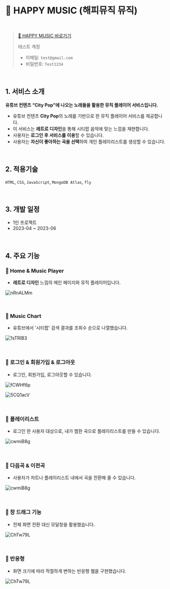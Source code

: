 # 🎉 HAPPY MUSIC (해피뮤직 뮤직)

<!-- <img src="https://user-images.githubusercontent.com/105968419/236132922-a3b18602-6e7b-4459-b0fd-d50906efab46.png"/> -->

</br>

> [🚀 HAPPY MUSIC 바로가기](https://happyhappymusic.netlify.app)
>
> 테스트 계정
>
> - 이메일: `test@gmail.com`
> - 비밀번호: `Test1234`

</br>

## 1. 서비스 소개

**유튜브 컨텐츠 “City Pop”에 나오는 노래들을 활용한 뮤직 플레이어 서비스입니다.**

- 유튜브 컨텐츠 **City Pop**의 노래를 기반으로 한 뮤직 플레이어 서비스를 제공합니다.
- 이 서비스는 **레트로 디자인**을 통해 시티팝 음악에 맞는 느낌을 재현합니다.
- 사용자는 **로그인 후 서비스를 이용**할 수 있습니다.
- 사용자는 **자신이 좋아하는 곡을 선택**하여 개인 플레이리스트를 생성할 수 있습니다.

</br>

## 2. 적용기술

`HTML`, `CSS`, `JavaScript`, `MongoDB Atlas`, `fly`

</br>

## 3. 개발 일정

- 1인 프로젝트
- 2023-04 ~ 2023-06

</br>

## 4. 주요 기능

### **🎉 Home & Music Player**

- **레트로 디자인** 느낌의 메인 페이지와 뮤직 플레이어입니다.

![nRnALMm](https://github.com/seoyoonyi/nomadcoders-melon-clone/assets/89791868/49dce715-83e9-4649-8ea4-2d1ce7c41940)

</br>

### **🎉 Music Chart**

- 유튜브에서 '시티팝' 검색 결과를 조회수 순으로 나열했습니다.

![1sTRIB3](https://github.com/seoyoonyi/nomadcoders-melon-clone/assets/89791868/2796e6f9-ae3d-4557-8b9c-0ff122197bc1)

</br>

### **🎉 로그인 & 회원가입 & 로그아웃**

- 로그인, 회원가입, 로그아웃할 수 있습니다.

![fCWHf6p](https://github.com/seoyoonyi/nomadcoders-melon-clone/assets/89791868/c09f6be8-695f-436d-8a4e-a98c515fee43)

![5CQ1acV](https://github.com/seoyoonyi/nomadcoders-melon-clone/assets/89791868/fa40188f-3925-4230-b746-36f230f8c7e9)

</br>

### **🎉 플레이리스트**

- 로그인 한 사용자 대상으로, 내가 찜한 곡으로 플레이리스트를 만들 수 있습니다.

![cwmiB8g](https://github.com/seoyoonyi/nomadcoders-melon-clone/assets/89791868/7d71f70e-1d58-4bee-973b-fe435668e7ad)

</br>

### **🎉 다음곡 & 이전곡**

- 사용자가 차트나 플레이리스트 내에서 곡을 전환해 줄 수 있습니다.

![cwmiB8g](https://github.com/seoyoonyi/nomadcoders-melon-clone/assets/89791868/ad56bd20-2bdb-4e19-b741-fbbe7b2b7607)

</br>

### **🎉 창 드래그 기능**

- 전체 화면 전환 대신 모달창을 활용했습니다.

![ChTw79L](https://github.com/seoyoonyi/nomadcoders-melon-clone/assets/89791868/99d7df9f-f3e4-4a20-8be6-ed366e525f0e)

</br>

### **🎉 반응형**

- 화면 크기에 따라 적절하게 변하는 반응형 웹을 구현했습니다.

![ChTw79L](https://github.com/seoyoonyi/nomadcoders-melon-clone/assets/89791868/9b8fa479-21c9-4685-aef9-63fbd3ce1f6f)

</br>
